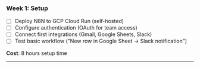 ### **Week 1: Setup**

- [ ] Deploy N8N to GCP Cloud Run (self-hosted)
- [ ] Configure authentication (OAuth for team access)
- [ ] Connect first integrations (Gmail, Google Sheets, Slack)
- [ ] Test basic workflow ("New row in Google Sheet → Slack notification")

**Cost**: 8 hours setup time

---
